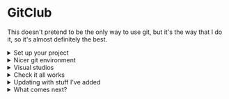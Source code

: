 # GitClub

This doesn't pretend to be the only way to use git, but it's the way that I do it, so it's almost definitely the best.

<details>
  <summary id="Set-up-your-project">Set up your project</summary>

## Set up your project

First you need a GitHub account. If you haven't got one then make one now.

Go to https://github.com/rich-Steele/CodingClub (reading this, you may already be on this page, you may have found this page somewhere else, open a new window so you can follow this still)

Top right, click on Fork

Then click on your name to be taken to the url of: `https://github.com/<YOUR_NAME>/CodingClub`

This is the github page for your copy of my repository..

Click green button "Code" in the middle, make sure that HTTPS is selected for now, and copy the grey box text (click the two squares symbol to copy automatically)

Now it's all set up on github, next we set up on your computer.

---

Go to wherever you want this project to be in your file explorer. Doesn't matter where, mine's in Documents

Right click, git bash here, then type `git clone ` and right click and paste the thing you copied before. It should look like:
```git clone https://github.com/<YOUR_NAME>/CodingClub.git```

Hit return and wait. This copies down everything from github

Next move the bash window into the folder with:
```cd CodingClub```  - *cd stands for change directory*

---

Next add me as a remote! That's just someone else's fork (copy of the repo) that you are keeping an eye on via github

First notice how you have no remotes currently. Type:
`git remote` and it will just have origin in there - *origin is what it always calls your repo*

add me:
```git remote add blessed https://github.com/rich-Steele/CodingClub.git```

then:
`git remote` will show blessed as well. Blessed is traditionally the name of the repo that you fork from. Often not owned by any dev in particular, but the organisation.
> A blessed, or canonical, repository is one which has the approval of the managers of the project. The blessed repository is supposed to be the de facto standard where all other clones are made from. If there is one place where code should be correct, it is the blessed repository.

You can even add each other if you like, though you will have to track down the address of each others fork. It will look like the one for mine but with the other persons name instead. You then type git remote add *(nickname or alias)* *(their fork url)*. So for me to add Perry would mean I would type something like:

```git remote add pezzer https://github.com/Perry-PerrysSecondName-Bluefruit/CodingClub.git```

And double check it with `git remote`. Finding the url of other people's forks isn't obvious, I go to the blessed fork on github, top right where it says fork, and click on the number next to it. This takes you to a page that has links to all the forks, those links are the url that you would use when adding a remote with the above command. So copy the link, or click on it and copy the text from the url bar in the browser. To see this on an established project have a look at [the NES assembler I use](https://github.com/Richard-Steele-Bluefruit/nesasm). If you click the number up by fork, you will see a few people have forked this repo, including me! You will see my name on that list *Richard-Steele-Bluefruit / nesasm*, clicking on *nesasm* will take you to my fork of that repo. This is what you would do when more people have forked CodingClub, and you want to add them as remotes.

Almost done

Lastly we are default on master branch. This is bad! Don't be in master branch for long. Master is your important branch! Not a working branch! It is the single source of truth in your repo that should be consistent with everyone elses master branch. A team working well together will all have an equivalent master branches to each other and blessed, and have their work-in-progresses all branched from that same place.

You can see your branches by typing `git branch`, it should just say master or main actually now as master isn't politically correct as of this year. You will keep seeing me mix it up though sorry. And talking to other devs about master is fine. Everyone knows what it means. You bigot.

Type this to create and move to one alongside it that's safe to muck around in:
`git checkout -b WorkingBranch`			(`-b` means do a new branch, WorkingBranch is a name I made up, make your own up if you want

And check by typing `git branch` again. You'll see both main/master and the new WorkingBranch there. The one you are sat in currently will be highlighted.

Done!!!
</details>

<details>
  <summary id="Nicer-git-environment">Nicer git environment</summary>

## Nicer git environment

Viewing git as a tree is the best way, it makes branches and merges make sense visually. There are a bunch of tools to do this. I've used GitGUI, GitKraken, tortoiseGit and more, and they all pretty much do the same thing. The one I prefer though, and would recommend, is in VS Code, go to left hand side bar 'extensions' looks like 4 squares, go a search for 'Git Graph', and install that.

Now in VS code after you go to the top tool bar -> File -> Open Folder and choose the Coding club folder, an extra option will appear! If you go to the left hand side bar and click on 'source control' (three small circles with a couple of connecting lines), there are five icons along the top bar marked SOURCE CONTROL. The one that looks like 3 vertical lines with three dots on is 'View Git Graph'. Clicking that will show the git tree representation. The other useful control here is the 'Show Remote Branches' tick box at the top in the middle, which will toggle whether to show the remote repos as well, or just your own stuff.

Working in this view is highly recommended. Even when doing my work in a different IDE (Integrated development environment) like Visual studio 2015 which is where this project will be mostly based, I still keep a VS Code window open with Git Graph because it's pretty. Also if you go to the top menu bar and click Terminal -> New Terminal then you even get a nice window below to type in any git commands. Just make sure it's a bash window rather than powershell or other. The plus sign on the top right of your new terminal window lets you pick and add a new terminal window and type.

Lastly you have to set visual studios code with your git infomation. Type:

`git config --global user.name` followed by your name so mine would look like:

> `git config --global user.name Richard Steele`

`git config --global user.email` followed by your email for your github account

and then if you don't want to have to enter your password each time then do:

`git config --global user.password` followed by your password for your github account. But obviously not on a shared computer

</details>

<details>
  <summary id="Visual-studios">Visual studios</summary>

## Visual studios

I've checked on the magic sheet and you've all got the 2015 version so I have set up a project in that. It shouuuld just open in that if you double click the CodingClub.sln file, but if not then right click it, open with, and choose Microsoft Visual Studio Version Selector. That will open it for you. You'll see some stuff. Things to get started with are:
+ Right hand side - Solution explorer
    - There are two projects in there:
        + CodingClub - we write functions in here. In Source files -> MathsLibrary.cpp to begin with
        + CodingClubTests - the unit tests. In Source files -> MathsLibraryTests.cpp to begin with
    - Top menu bar bit, click on 'Test -> Windows -> Test Explorer' and a new Test Explorer window appears on the left, this is where we navigate unit tests

Ctrl + Shift + B will build the code, and some tests should appear in that test explorer window, click Run All and they should turn green.

Process is to write code in Coding club project, tests in the tests project, build, and check the tests pass.

The challenge for this is to fill out that MathsLibrary file with mathsy functions: Divide, square, to start with, then some more complicated stuff maybe, and have it all match up to unit tests.

We'll do string stuff too.

Actually I'll write a quick one now.

Done. Only one test though, but it's a jumping off point!
</details>

<details>
  <summary id="Check-it-all-works">Check it all works</summary>

## Check it all works!

So the string function I added, only checks for lower case vowels. The challenge is to fix for upper case vowels as well. Do this:
+ Write a failing test (with upper case vowels in)
+ Run the tests and check it fails
+ Fix the function so the test passes
+ Commit
+ Push
+ Pull request

You should be able to figure out the first 3 steps by looking at the code. Then:

#### Commit

This is where you save a change that you have done to the git tree on your computer. There are different ways to do this. For now, use visual studio code. Once you have made your changes and saved the file, in the menu bar on the left click on the third icon down again to get to the source control panel. There is a messages section and a changes section. In the changes section you will see all of the files that have changed (sometimes there are more here than you expect like built or config files), click on the one(s) that you want to commit, you will see the changes, next to the name in the changes section are some icons. Click on the plus symbol to add that file's changes to this commit. When you have added all you want to, Type a good message and finally the tick at the top finishes the commit.

The commit message here is really important. Seriously. When in many years time you are searching for a change you made, you will be searching commit messages. Don't write WIP or fixed bug. Read [this](https://dhwthompson.com/2019/my-favourite-git-commit) if you have the patience or [this](https://www.reddit.com/r/ProgrammerHumor/comments/5y3ggn/whats_the_best_commit_message_youve_ever_seen/) for a laugh.

#### Push

This sends the current branch's commits up to the internet in this case github. Type:

`git push`

The first time you do this it says an error. This is because github doesn't yet know about your new branch. Nicely though, it tells you what to type to fix this. Copy what it says and it will work nicely. (instead of `--set-upstream` you can use the shorthand `-u`). Eventually you will get used to typing this out the first time you push a new branch, but it's okay for now to go through this process. Now the internet knows about this branch and you can use just `git push` in the future.

Also if this is the first time that you push then github may ask for authorisation. 

#### Pull request

This sends a request to blessed to merge in the changes you have made. Go to your github fork page and find your way to the branch that you have just pushed, and click New Pull Request. I won't go into details here as there are a few ways to do this. If you are quick enough after pushing then github will even give you a notification about the branch and suggest that you pull request. GIve the pull request a sensible title, and a good description. Check the files changed are the ones you want, then submit it.

As the owner of blessed, I will get a notification then. I will comment on the PR, and potentially merge in your changes. Get used to people commenting on your code, and commenting on others. Code reviews are a huge part of software development, and are a safe place to improve and learn. Eventually you will all be code reviewing each other. Don't take offense, this is the final call before dev work goes into production code where it will often not change again. On this note, you do not merge in your own pull requests. Say it out loud. You Do Not Merge In Your Own Pull Requests! (Unless the product owner tells you to I suppose) They must be reviewed always. No exceptions. If you accidentally click merge, then get a grown up. We've all done it, I've done it. Get it fixed asap. PRs have to be reviewed, approved, then merged.

In this case, I won't actually merge in your changes, but I will comment. Seeing that on your PR will be the final step so you know this is all working. This also serves to register your interest, so I will then add you to the slack channel, and you can access the trello board to see what comes next!
</details>

<details>
  <summary id="Updating-with-stuff-Ive-added">Updating with stuff I've added</summary>

## Updating with stuff I've added


`git fetch --all` This gets any changes that any of your remotes has made. The purpose here is to fetch any changes that I (blessed) have pushed, like a new challenge

`git checkout main` We briefly enter main branch to update it, remember always keep main up to date, and branch off from that point!

`git merge blessed/main` This merges in MY (blessed) main branch. Now yours is upto date

Now, so you don't accidentally start working in main, get out of it! Either by checking out a new branch from this point with either

`git checkout -b <some new branch name>`

Or, bring a previous branch you are working on up to date

`git checkout WorkingBranch`

`git merge main`

Now you are good to go. Assuming there are no merge conflicts. This is where a change that you have made in your work-in-progress (WIP) branch conflicts with a change that has been made by blessed to main. If so it will bring up the conflicting lines, and ask you to choose which one to keep. Be careful! This is where you can, and we all have at some point, lost work. On your WIP branch, commit early, commit often, and it will be fine.
</details>

<details>
  <summary id="What-comes-next">What comes next?</summary>

## What comes next?

As well as the coding club project which will be there to provide small challenges, a unit testing playground, snippets of example code to refer to, or anything else that doesn't really have a home, we are going to be making something! I'm not completely sure what yet, probably a game! Which means we need some game making code. I have set up a GameEngine project and a [Trello board](https://trello.com/invite/b/YUMvodZV/ecab63e0249f49606f7cd474ef239d1e/ccgameengine) and it's going to be amazing! A proper open source project for us all work on together. One day we'll add another project for a web based front end to show something and learn website stuff, and who knows what else! Until I update this readme though, we'll be working on that game engine project and learning lots of key software development practices on the way.

Glhf,

Rich
</details>






